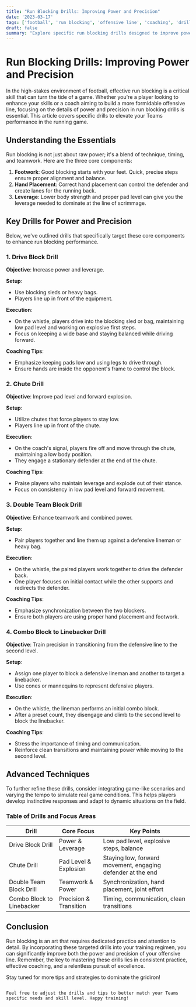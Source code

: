 ```yaml
---
title: "Run Blocking Drills: Improving Power and Precision"
date: '2023-03-17'
tags: ['football', 'run blocking', 'offensive line', 'coaching', 'drills', 'power', 'precision', 'training']
draft: false
summary: "Explore specific run blocking drills designed to improve power, precision, and effectiveness in the running game."
---
```


# Run Blocking Drills: Improving Power and Precision

In the high-stakes environment of football, effective run blocking is a critical skill that can turn the tide of a game. Whether you're a player looking to enhance your skills or a coach aiming to build a more formidable offensive line, focusing on the details of power and precision in run blocking drills is essential. This article covers specific drills to elevate your Teams performance in the running game.

## Understanding the Essentials

Run blocking is not just about raw power; it's a blend of technique, timing, and teamwork. Here are the three core components:
1. **Footwork**: Good blocking starts with your feet. Quick, precise steps ensure proper alignment and balance.
2. **Hand Placement**: Correct hand placement can control the defender and create lanes for the running back.
3. **Leverage**: Lower body strength and proper pad level can give you the leverage needed to dominate at the line of scrimmage.

## Key Drills for Power and Precision

Below, we've outlined drills that specifically target these core components to enhance run blocking performance.

### 1. **Drive Block Drill**

**Objective**: Increase power and leverage.

**Setup**:
- Use blocking sleds or heavy bags.
- Players line up in front of the equipment.

**Execution**:
- On the whistle, players drive into the blocking sled or bag, maintaining low pad level and working on explosive first steps.
- Focus on keeping a wide base and staying balanced while driving forward.

**Coaching Tips**:
- Emphasize keeping pads low and using legs to drive through.
- Ensure hands are inside the opponent's frame to control the block.

### 2. **Chute Drill**

**Objective**: Improve pad level and forward explosion.

**Setup**:
- Utilize chutes that force players to stay low.
- Players line up in front of the chute.

**Execution**:
- On the coach's signal, players fire off and move through the chute, maintaining a low body position.
- They engage a stationary defender at the end of the chute.

**Coaching Tips**:
- Praise players who maintain leverage and explode out of their stance.
- Focus on consistency in low pad level and forward movement.

### 3. **Double Team Block Drill**

**Objective**: Enhance teamwork and combined power.

**Setup**:
- Pair players together and line them up against a defensive lineman or heavy bag.

**Execution**:
- On the whistle, the paired players work together to drive the defender back.
- One player focuses on initial contact while the other supports and redirects the defender.

**Coaching Tips**:
- Emphasize synchronization between the two blockers.
- Ensure both players are using proper hand placement and footwork.

### 4. **Combo Block to Linebacker Drill**

**Objective**: Train precision in transitioning from the defensive line to the second level.

**Setup**:
- Assign one player to block a defensive lineman and another to target a linebacker.
- Use cones or mannequins to represent defensive players.

**Execution**:
- On the whistle, the lineman performs an initial combo block.
- After a preset count, they disengage and climb to the second level to block the linebacker.

**Coaching Tips**:
- Stress the importance of timing and communication.
- Reinforce clean transitions and maintaining power while moving to the second level.

## Advanced Techniques

To further refine these drills, consider integrating game-like scenarios and varying the tempo to simulate real game conditions. This helps players develop instinctive responses and adapt to dynamic situations on the field.

### Table of Drills and Focus Areas

| Drill                      | Core Focus          | Key Points                                                                 |
|----------------------------|---------------------|--------------------------------------------------------------------------|
| Drive Block Drill          | Power & Leverage    | Low pad level, explosive steps, balance                                  |
| Chute Drill                | Pad Level & Explosion | Staying low, forward movement, engaging defender at the end              |
| Double Team Block Drill    | Teamwork & Power    | Synchronization, hand placement, joint effort                            |
| Combo Block to Linebacker  | Precision & Transition| Timing, communication, clean transitions                                 |

## Conclusion

Run blocking is an art that requires dedicated practice and attention to detail. By incorporating these targeted drills into your training regimen, you can significantly improve both the power and precision of your offensive line. Remember, the key to mastering these drills lies in consistent practice, effective coaching, and a relentless pursuit of excellence.

Stay tuned for more tips and strategies to dominate the gridiron!

```

Feel free to adjust the drills and tips to better match your Teams specific needs and skill level. Happy training!